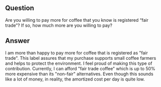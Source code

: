 ## Question
Are you willing to pay more for coffee that you know is registered “fair trade”? If so, how much more are you willing to pay?

## Answer

I am more than happy to pay more for coffee that is registered as "fair trade". This label assures that my purchase supports small coffee farmers and helps to protect the environment. I feel proud of making this type of contribution. Currently, I can afford "fair trade coffee" which is up to 50% more expensive than its "non-fair" alternatives. Even though this sounds like a lot of money, in reality, the amortized cost per day is quite low.

